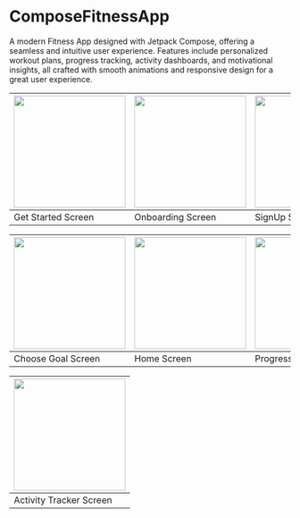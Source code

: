 # ComposeFitnessApp
A modern Fitness App designed with Jetpack Compose, offering a seamless and intuitive user experience. Features include personalized workout plans, progress tracking, activity dashboards, and motivational insights, all crafted with smooth animations and responsive design for a great user experience.

| <img src="https://github.com/aravindrajpalani/ComposeFitnessApp/assets/26147720/e36c05fa-3544-4a85-8060-814e2448c072" width="200"> | <img src="https://github.com/aravindrajpalani/ComposeFitnessApp/assets/26147720/b3f54901-e8a8-414b-9dfb-8383ecff687d" width="200"> | <img src="https://github.com/aravindrajpalani/ComposeFitnessApp/assets/26147720/64d24aa8-f9ba-4040-8075-b8d315f34657" width="200"> | <img src="https://github.com/aravindrajpalani/ComposeFitnessApp/assets/26147720/3431215f-0ded-4228-94f5-1676ff23dc52" width="200"> |
| ------------- | ------------- | ------------- | ------------- |
| Get Started Screen  | Onboarding Screen  | SignUp Screen  | Complete Profile Screen  |

| <img src="https://github.com/aravindrajpalani/ComposeFitnessApp/assets/26147720/7d207998-9457-4137-9567-9f83ff98a50f" width="200"> | <img src="https://github.com/aravindrajpalani/ComposeFitnessApp/assets/26147720/01a113f9-784f-4a58-8172-2e17a1efd37b" width="200"> | <img src="https://github.com/aravindrajpalani/ComposeFitnessApp/assets/26147720/d3de23c3-1419-43a2-b1f5-aafe2e0c2836" width="200">| <img src="https://github.com/aravindrajpalani/ComposeFitnessApp/assets/26147720/00c21a40-2231-4cc8-8f79-36414261e47e" width="200"> |
| ------------- | ------------- | ------------- | ------------- |
| Choose Goal Screen | Home Screen | Progress Photo Screen | Profile Screen |

| <img src="https://github.com/aravindrajpalani/ComposeFitnessApp/assets/26147720/8f11876c-537c-48b3-a90d-7b0e8527f63c" width="200"> |
| ------------- |
| Activity Tracker Screen |


